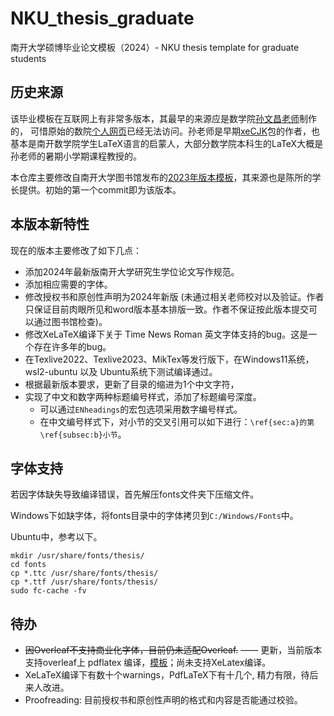 # NKU_thesis_graduate
南开大学硕博毕业论文模板（2024）- NKU thesis template for graduate students

## 历史来源
该毕业模板在互联网上有非常多版本，其最早的来源应是数学院[孙文昌老师](https://my.nankai.edu.cn/sms/swc/list.htm)制作的， 可惜原始的数院[个人网页](http://222.30.48.141/~sunwch/)已经无法访问。孙老师是早期[xeCJK](https://ctan.org/pkg/xecjk)包的作者，也基本是南开数学院学生LaTeX语言的启蒙人，大部分数学院本科生的LaTeX大概是孙老师的暑期小学期课程教授的。

本仓库主要修改自南开大学图书馆发布的[2023年版本模板](https://libpaper.nankai.edu.cn/newlist.action?encid=58)，其来源也是陈所的学长提供。初始的第一个commit即为该版本。

## 本版本新特性

现在的版本主要修改了如下几点：

- 添加2024年最新版南开大学研究生学位论文写作规范。
- 添加相应需要的字体。
- 修改授权书和原创性声明为2024年新版 (未通过相关老师校对以及验证。作者只保证目前肉眼所见和word版本基本排版一致。作者不保证按此版本提交可以通过图书馆检查)。
- 修改XeLaTeX编译下关于 Time News Roman 英文字体支持的bug。这是一个存在许多年的bug。
- 在Texlive2022、Texlive2023、MikTex等发行版下，在Windows11系统，wsl2-ubuntu 以及 Ubuntu系统下测试编译通过。
- 根据最新版本要求，更新了目录的缩进为1个中文字符，
- 实现了中文和数字两种标题编号样式，添加了标题编号深度。
    - 可以通过```ENheadings```的宏包选项采用数字编号样式。
    - 在中文编号样式下，对小节的交叉引用可以如下进行：```\ref{sec:a}的第\ref{subsec:b}小节```。

## 字体支持

若因字体缺失导致编译错误，首先解压fonts文件夹下压缩文件。

Windows下如缺字体，将fonts目录中的字体拷贝到```C:/Windows/Fonts```中。

Ubuntu中，参考以下。
```
mkdir /usr/share/fonts/thesis/
cd fonts
cp *.ttc /usr/share/fonts/thesis/
cp *.ttf /usr/share/fonts/thesis/
sudo fc-cache -fv
```

## 待办
- ~~因Overleaf不支持商业化字体，目前仍未适配Overleaf.~~ —— 更新，当前版本支持overleaf上 pdflatex 编译，[模板](https://www.overleaf.com/read/rytpskmrrhjc#f350c6)；尚未支持XeLatex编译。
- XeLaTeX编译下有数十个warnings，PdfLaTeX下有十几个, 精力有限，待后来人改进。
- Proofreading: 目前授权书和原创性声明的格式和内容是否能通过校验。